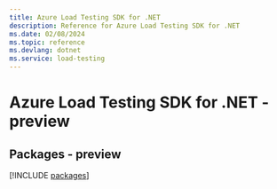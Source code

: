 ```yaml
---
title: Azure Load Testing SDK for .NET
description: Reference for Azure Load Testing SDK for .NET
ms.date: 02/08/2024
ms.topic: reference
ms.devlang: dotnet
ms.service: load-testing
---
```

# Azure Load Testing SDK for .NET - preview
## Packages - preview
[!INCLUDE [packages](load-testing-index.md)]